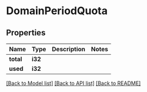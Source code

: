 # DomainPeriodQuota

## Properties

Name | Type | Description | Notes
------------ | ------------- | ------------- | -------------
**total** | **i32** |  |
**used** | **i32** |  |

[[Back to Model list]](../README.md#documentation-for-models) [[Back to API list]](../README.md#documentation-for-api-endpoints) [[Back to README]](../README.md)
